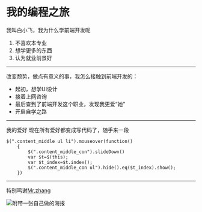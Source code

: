 # 我的编程之旅

我叫白小飞，我为什么学前端开发呢
1. 不喜欢本专业
2. 想学更多的东西
3. 认为就业前景好
<hr>

改变颓势，做点有意义的事，我怎么接触到前端开发的：
* 起初，想学UI设计
* 接着上网咨询
* 最后查到了前端开发这个职业，发现我更爱“她”
* 开启自学之路
<hr>

我的爱好
现在所有爱好都变成写代码了，随手来一段

    $(".content_middle ul li").mouseover(function()
        {	
			$(".content_middle_con").slideDown()
			var $t=$(this);
			var $t_index=$t.index();
			$(".content_middle_con ul").hide().eq($t_index).show();
		})

<hr>

特别鸣谢[Mr,zhang](http://zhanghang.monster)

![附带一张自己做的海报](D:\zhanghang\中秋节海报.jpg)
